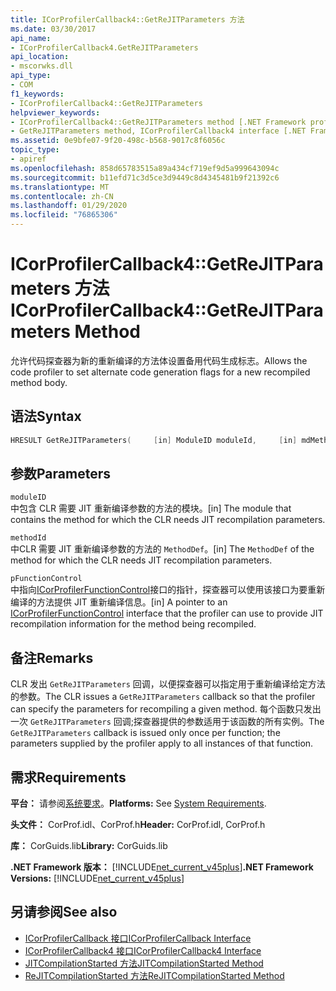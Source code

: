 ```yaml
---
title: ICorProfilerCallback4::GetReJITParameters 方法
ms.date: 03/30/2017
api_name:
- ICorProfilerCallback4.GetReJITParameters
api_location:
- mscorwks.dll
api_type:
- COM
f1_keywords:
- ICorProfilerCallback4::GetReJITParameters
helpviewer_keywords:
- ICorProfilerCallback4::GetReJITParameters method [.NET Framework profiling]
- GetReJITParameters method, ICorProfilerCallback4 interface [.NET Framework profiling]
ms.assetid: 0e9bfe07-9f20-498c-b568-9017c8f6056c
topic_type:
- apiref
ms.openlocfilehash: 858d65783515a89a434cf719ef9d5a999643094c
ms.sourcegitcommit: b11efd71c3d5ce3d9449c8d4345481b9f21392c6
ms.translationtype: MT
ms.contentlocale: zh-CN
ms.lasthandoff: 01/29/2020
ms.locfileid: "76865306"
---
```

# <a name="icorprofilercallback4getrejitparameters-method"></a><span data-ttu-id="942a6-102">ICorProfilerCallback4::GetReJITParameters 方法</span><span class="sxs-lookup"><span data-stu-id="942a6-102">ICorProfilerCallback4::GetReJITParameters Method</span></span>
<span data-ttu-id="942a6-103">允许代码探查器为新的重新编译的方法体设置备用代码生成标志。</span><span class="sxs-lookup"><span data-stu-id="942a6-103">Allows the code profiler to set alternate code generation flags for a new recompiled method body.</span></span>  
  
## <a name="syntax"></a><span data-ttu-id="942a6-104">语法</span><span class="sxs-lookup"><span data-stu-id="942a6-104">Syntax</span></span>  
  
```cpp  
HRESULT GetReJITParameters(     [in] ModuleID moduleId,     [in] mdMethodDef methodId,     [in] ICorProfilerFunctionControl *pFunctionControl);  
```  
  
## <a name="parameters"></a><span data-ttu-id="942a6-105">参数</span><span class="sxs-lookup"><span data-stu-id="942a6-105">Parameters</span></span>  
 `moduleID`  
 <span data-ttu-id="942a6-106">中包含 CLR 需要 JIT 重新编译参数的方法的模块。</span><span class="sxs-lookup"><span data-stu-id="942a6-106">[in] The module that contains the method for which the CLR needs JIT recompilation parameters.</span></span>  
  
 `methodId`  
 <span data-ttu-id="942a6-107">中CLR 需要 JIT 重新编译参数的方法的 `MethodDef`。</span><span class="sxs-lookup"><span data-stu-id="942a6-107">[in] The `MethodDef` of the method for which the CLR needs JIT recompilation parameters.</span></span>  
  
 `pFunctionControl`  
 <span data-ttu-id="942a6-108">中指向[ICorProfilerFunctionControl](icorprofilerfunctioncontrol-interface.md)接口的指针，探查器可以使用该接口为要重新编译的方法提供 JIT 重新编译信息。</span><span class="sxs-lookup"><span data-stu-id="942a6-108">[in] A pointer to an [ICorProfilerFunctionControl](icorprofilerfunctioncontrol-interface.md) interface that the profiler can use to provide JIT recompilation information for the method being recompiled.</span></span>  
  
## <a name="remarks"></a><span data-ttu-id="942a6-109">备注</span><span class="sxs-lookup"><span data-stu-id="942a6-109">Remarks</span></span>  
 <span data-ttu-id="942a6-110">CLR 发出 `GetReJITParameters` 回调，以便探查器可以指定用于重新编译给定方法的参数。</span><span class="sxs-lookup"><span data-stu-id="942a6-110">The CLR issues a `GetReJITParameters` callback so that the profiler can specify the parameters for recompiling a given method.</span></span> <span data-ttu-id="942a6-111">每个函数只发出一次 `GetReJITParameters` 回调;探查器提供的参数适用于该函数的所有实例。</span><span class="sxs-lookup"><span data-stu-id="942a6-111">The `GetReJITParameters` callback is issued only once per function; the parameters supplied by the profiler apply to all instances of that function.</span></span>  
  
## <a name="requirements"></a><span data-ttu-id="942a6-112">需求</span><span class="sxs-lookup"><span data-stu-id="942a6-112">Requirements</span></span>  
 <span data-ttu-id="942a6-113">**平台：** 请参阅[系统要求](../../../../docs/framework/get-started/system-requirements.md)。</span><span class="sxs-lookup"><span data-stu-id="942a6-113">**Platforms:** See [System Requirements](../../../../docs/framework/get-started/system-requirements.md).</span></span>  
  
 <span data-ttu-id="942a6-114">**头文件：** CorProf.idl、CorProf.h</span><span class="sxs-lookup"><span data-stu-id="942a6-114">**Header:** CorProf.idl, CorProf.h</span></span>  
  
 <span data-ttu-id="942a6-115">**库：** CorGuids.lib</span><span class="sxs-lookup"><span data-stu-id="942a6-115">**Library:** CorGuids.lib</span></span>  
  
 <span data-ttu-id="942a6-116">**.NET Framework 版本：** [!INCLUDE[net_current_v45plus](../../../../includes/net-current-v45plus-md.md)]</span><span class="sxs-lookup"><span data-stu-id="942a6-116">**.NET Framework Versions:** [!INCLUDE[net_current_v45plus](../../../../includes/net-current-v45plus-md.md)]</span></span>  
  
## <a name="see-also"></a><span data-ttu-id="942a6-117">另请参阅</span><span class="sxs-lookup"><span data-stu-id="942a6-117">See also</span></span>

- [<span data-ttu-id="942a6-118">ICorProfilerCallback 接口</span><span class="sxs-lookup"><span data-stu-id="942a6-118">ICorProfilerCallback Interface</span></span>](icorprofilercallback-interface.md)
- [<span data-ttu-id="942a6-119">ICorProfilerCallback4 接口</span><span class="sxs-lookup"><span data-stu-id="942a6-119">ICorProfilerCallback4 Interface</span></span>](icorprofilercallback4-interface.md)
- [<span data-ttu-id="942a6-120">JITCompilationStarted 方法</span><span class="sxs-lookup"><span data-stu-id="942a6-120">JITCompilationStarted Method</span></span>](icorprofilercallback-jitcompilationstarted-method.md)
- [<span data-ttu-id="942a6-121">ReJITCompilationStarted 方法</span><span class="sxs-lookup"><span data-stu-id="942a6-121">ReJITCompilationStarted Method</span></span>](icorprofilercallback4-rejitcompilationstarted-method.md)
